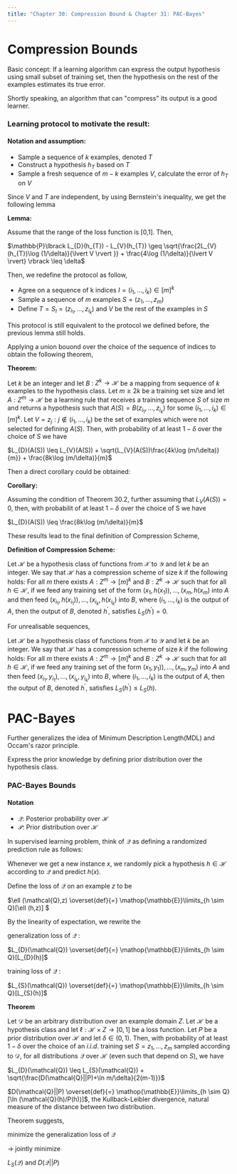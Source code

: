 ```yaml
---
title: "Chapter 30: Compression Bound & Chapter 31: PAC-Bayes"
---
```

# Compression Bounds

Basic concept:
If a learning algorithm can express the output hypothesis using small subset of training set, then the hypothesis on the rest of the examples estimates its true error.

Shortly speaking, an algorithm that can "compress" its output is a good learner.

### Learning protocol to motivate the result:

#### Notation and assumption:
* Sample a sequence of $\mathit{k}$ examples, denoted $\mathit{T}$
* Construct a hypothesis $\mathit{h}_{T}$ based on $\mathit{T}$
* Sample a fresh sequence of $m-k$ examples $V$, calculate the error of $\mathit{h}_{T}$ on $V$

Since $V$ and $T$ are independent, by using Bernstein's inequality, we get the following lemma

**Lemma:**

Assume that the range of the loss function is [0,1]. Then, 

$\mathbb{P}\lbrack L_{D}(h_{T}) - L_{V}(h_{T}) \geq \sqrt{\frac{2L_{V}(h_{T})\log (1/\delta)}{\lvert V \rvert }} + \frac{4\log (1/\delta)}{\lvert V \rvert}  \rbrack \leq \delta$

Then, we redefine the protocol as follow,
* Agree on a sequence of k indices $I = (i_{1},...,i_{k})\in [m]^{k}$
* Sample a sequence of $m$ examples $S = (z_{1},...,z_{m})$
* Define $T = S_{I} = (z_{i_{1}},...,z_{i_{k}})$ and $V$ be the rest of the examples in $S$

This protocol is still equivalent to the protocol we defined before, the previous lemma still holds.

Applying a union bouond over the choice of the sequence of indices to obtain the following theorem,

**Theorem:**

Let $k$ be an integer and let $B$ : $Z^{k} \to \mathcal{H}$ be a mapping from sequence of $k$ examples to the hypothesis class. Let $m \geq 2k$ be a training set size and let $A: Z^{m} \to \mathcal{H}$ be a learning rule that receives a training sequence $S$ of size $m$ and returns a hypothesis such that $A(S) = B(z_{i_{1}},...,z_{i_{k}})$ for some $(i_{1},...,i_{k})\in [m]^{k}$. Let $V = {z_{j}:j \not\in (i_{1},...,i_{k})}$ be the set of examples which were not selected for defining $A(S)$. Then, with probability of at least $1 - \delta$ over the choice of $S$ we have

$L_{D}(A(S)) \leq L_{V}(A(S)) + \sqrt{L_{V}(A(S))\frac{4k\log (m/\delta)}{m}} + \frac{8k\log (m/\delta)}{m}$

Then a direct corollary could be obtained:

**Corollary:**

Assuming the condition of Theorem 30.2, further assuming that $L_{V}(A(S)) = 0$, then, with probabilit of at least $1-\delta$ over the choice of S we have

$L_{D}(A(S)) \leq \frac{8k\log (m/\delta)}{m}$

These results lead to the final definition of Compression Scheme,

**Definition of Compression Scheme:**

Let $\mathcal{H}$ be a hypothesis class of functions from $\mathcal{X}$ to $\mathcal{Y}$ and let $k$ be an integer. We say that $\mathcal{H}$ has a compression scheme of size $k$ if the following holds:
For all $m$ there exists $A : Z^{m} \to [m]^{k}$ and $B : Z^{k} \to \mathcal{H}$ such that for all $h \in \mathcal{H}$, if we feed any training set of the form $(x_{1},h(x_{1})),...,(x_{m},h(x_{m})$ into $A$ and then feed $(x_{i_{1}},h(x_{i_{1}})),...,(x_{i_{k}},h(x_{i_{k}})$ into $B$, where $(i_{1},...,i_{k})$ is the output of $A$, then the output of $B$, denoted $h^\prime$, satisfies $L_{S}(h^\prime) = 0$.

For unrealisable sequences,

Let $\mathcal{H}$ be a hypothesis class of functions from $\mathcal{X}$ to $\mathcal{Y}$ and let $k$ be an integer. We say that $\mathcal{H}$ has a compression scheme of size $k$ if the following holds:
For all $m$ there exists $A : Z^{m} \to [m]^{k}$ and $B : Z^{k} \to \mathcal{H}$ such that for all $h \in \mathcal{H}$, if we feed any training set of the form $(x_{1},y_{1})),...,(x_{m},y_{m})$ into $A$ and then feed $(x_{i_{1}},y_{i_{1}}),...,(x_{i_{k}},y_{i_{k}})$ into $B$, where $(i_{1},...,i_{k})$ is the output of $A$, then the output of $B$, denoted $h^\prime$, satisfies $L_{S}(h^\prime) \leq L_{S}(h)$.


# PAC-Bayes

Further generalizes the idea of Minimum Description Length(MDL) and Occam's razor principle.

Express the prior knowledge by defining prior distribution over the hypothesis class.

### PAC-Bayes Bounds

#### Notation
* $\mathcal{Q}$: Posterior probability over $\mathcal{H}$
* $\mathcal{P}$: Prior distribution over $\mathcal{H}$

In supervised learning problem, think of $\mathcal{Q}$ as defining a randomized prediction rule as follows:

Whenever we get a new instance $x$, we randomly pick a hypothesis $h\in \mathcal{H}$ according to $\mathcal{Q}$ and predict $h(x)$.

Define the loss of $\mathcal{Q}$ on an example $z$ to be

$\ell (\mathcal{Q},z) \overset{def}{=} \mathop{\mathbb{E}}\limits_{h \sim Q}[\ell (h,z)] $

By the linearity of expectation, we rewrite the

generalization loss of $\mathcal{Q}$ :

$L_{D}(\mathcal{Q}) \overset{def}{=} \mathop{\mathbb{E}}\limits_{h \sim Q}[L_{D}(h)]$

training loss of $\mathcal{Q}$ :

$L_{S}(\mathcal{Q}) \overset{def}{=} \mathop{\mathbb{E}}\limits_{h \sim Q}[L_{S}(h)]$

**Theorem**

Let $\mathcal{D}$ be an arbitrary distribution over an example domain $Z$. Let $\mathcal{H}$ be a hypothesis class and let $\ell : \mathcal{H} \times Z \to [0,1]$ be a loss function. Let $P$ be a prior distribution over $\mathcal{H}$ and let $\delta \in (0,1)$. Then, with probability of at least $1-\delta$ over the choice of an $i.i.d.$ training set $S = {z_{1},...,z_{m}}$ sampled according to $\mathcal{D}$, for all distributions $\mathcal{Q}$ over $\mathcal{H}$ (even such that depend on $S$), we have

$L_{D}(\mathcal{Q}) \leq L_{S}(\mathcal{Q}) + \sqrt{\frac{D(\mathcal{Q}||P)+\ln m/\delta}{2(m-1)}}$

$D(\mathcal{Q}||P) \overset{def}{=} \mathop{\mathbb{E}}\limits_{h \sim Q}[\ln (\mathcal{Q}(h)/P(h))]$, the Kullback-Leibler divergence, natural measure of the distance between two distribution.

Theorem suggests, 

minimize the generalization loss of $\mathcal{Q}$ 

$\to$ jointly minimize 

$L_{S}(\mathcal{Q})$ and $D(\mathcal{Q}||P)$

